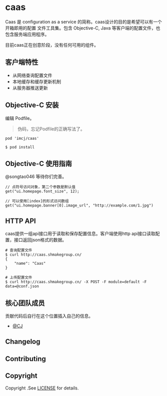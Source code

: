 # caas

Caas 是 configuration as a service 的简称。caas设计的目的是希望可以有一个开箱即用的配置
文件工具集。包含 Objective-C, Java 等客户端的配置文件，也包含服务端应用程序。

目前caas正在创意阶段，没有任何可用的组件。

## 客户端特性

- 从网络查询配置文件
- 本地缓存和缓存更新机制
- 从服务器推送更新

## Objective-C 安装

编辑 Podfile。

> 伪码，忘记Podfile的正确写法了。

```
pod 'imcj/caas'
```

```
$ pod install
```

## Objective-C 使用指南

@songtao046 等待你们完善。

```
// 点符号访问对象，第二个参数是默认值
get("ui.homepage.font_size", 12);

// 可以使用[index]的形式访问数组
get("ui.homepage.banner[0].image_url", "http://example.com/1.jpg")
```

## HTTP API

caas提供一组api接口用于读取和保存配置信息。客户端使用http api接口读取配置，接口返回json格式的数据。

```shell
# 查询配置文件
$ curl http://caas.shmakegroup.cn/
{
    "name": "Caas"
}

# 上传配置文件
$ curl http://caas.shmakegroup.cn/ -X POST -F module=default -F data=@conf.json
```

## 核心团队成员

贡献代码后自行在这个位置插入自己的信息。

- [@CJ](https://github.com/imcj)

## Changelog

## Contributing

## Copyright

Copyright .See [LICENSE](LICENSE) for details.
